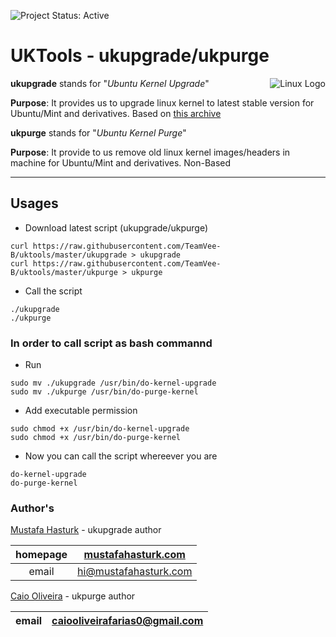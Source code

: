 ![Project Status: Active][Project Status Image]

UKTools - ukupgrade/ukpurge
===========================

<img align="right" src="https://www.kernel.org/theme/images/logos/tux.png" alt="Linux Logo" title="Tux">

**ukupgrade** stands for "*Ubuntu Kernel Upgrade*"   

**Purpose**: It provides us to upgrade linux kernel to latest stable version for Ubuntu/Mint and derivatives. Based on [this archive](http://kernel.ubuntu.com/~kernel-ppa/mainline/)

**ukpurge** stands for "*Ubuntu Kernel Purge*"

**Purpose**: It provide to us remove old linux kernel images/headers in machine for Ubuntu/Mint and derivatives. Non-Based

-----------------------------------------


## Usages

* Download latest script (ukupgrade/ukpurge)
```
curl https://raw.githubusercontent.com/TeamVee-B/uktools/master/ukupgrade > ukupgrade
curl https://raw.githubusercontent.com/TeamVee-B/uktools/master/ukpurge > ukpurge
```

* Call the script
```
./ukupgrade
./ukpurge
```

### In order to call script as bash commannd

* Run
```
sudo mv ./ukupgrade /usr/bin/do-kernel-upgrade
sudo mv ./ukpurge /usr/bin/do-purge-kernel
```
* Add executable permission
```
sudo chmod +x /usr/bin/do-kernel-upgrade
sudo chmod +x /usr/bin/do-purge-kernel
```
* Now you can call the script whereever you are
```
do-kernel-upgrade
do-purge-kernel
```

### Author's
[Mustafa Hasturk](https://www.linkedin.com/in/muhasturk) - ukupgrade author

|   homepage	|   [mustafahasturk.com](http://mustafahasturk.com "Official Web Site")   	|
|:-:	|:-:	|
|   email	|   hi@mustafahasturk.com	|

[Caio Oliveira](https://plus.google.com/+CaioOBR) - ukpurge author

|   email	|   caiooliveirafarias0@gmail.com	|
|:-:	|:-:	|

[Project Status Image]: https://img.shields.io/badge/project-active-green.svg "Project Status: Active"

